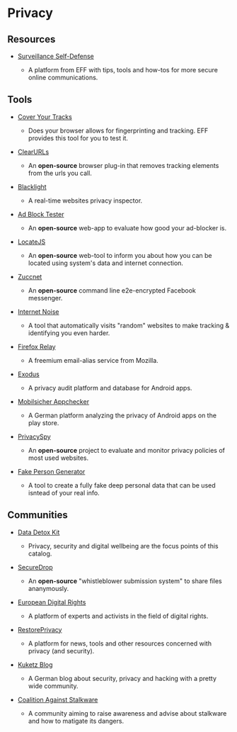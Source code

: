 # Privacy

## Resources

- [Surveillance Self-Defense](https://ssd.eff.org)
  
   - A platform from EFF with tips, tools and how-tos for more secure online communications.

## Tools

* [Cover Your Tracks](https://coveryourtracks.eff.org)
  
   * Does your browser allows for fingerprinting and tracking. EFF provides this tool for you to test it.

* [ClearURLs](https://github.com/ClearURLs/Addon)
  
   * An **open-source** browser plug-in that removes tracking elements from the urls you call.

* [Blacklight](https://themarkup.org/blacklight)
  
   * A real-time websites privacy inspector.

* [Ad Block Tester](https://d3ward.github.io/toolz/src/adblock.html)
  
   * An **open-source** web-app to evaluate how good your ad-blocker is.

* [LocateJS](https://github.com/z0ccc/LocateJS)
  
   * An **open-source** web-tool to inform you about how you can be located using system's data and internet connection.

* [Zuccnet](https://github.com/tomquirk/zuccnet)
  
   * An **open-source** command line e2e-encrypted Facebook messenger.

* [Internet Noise](https://makeinternetnoise.com/index.html)
  
   * A tool that automatically visits "random" websites to make tracking & identifying you even harder.

* [Firefox Relay](https://relay.firefox.com)
  
   * A freemium email-alias service from Mozilla.

* [Exodus](https://exodus-privacy.eu.org)
  
   * A privacy audit platform and database for Android apps.

* [Mobilsicher Appchecker](https://appcheck.mobilsicher.de)
  
   * A German platform analyzing the privacy of Android apps on the play store.

* [PrivacySpy](https://privacyspy.org)
  
   * An **open-source** project to evaluate and monitor privacy policies of most used websites.

* [Fake Person Generator](https://www.fakepersongenerator.com)
  
   * A tool to create a fully fake deep personal data that can be used isntead of your real info.

## Communities

* [Data Detox Kit](https://datadetoxkit.org)
  
   * Privacy, security and digital wellbeing are the focus points of this catalog.

* [SecureDrop](https://securedrop.org)
  
   * An **open-source** "whistleblower submission system" to share files ananymously.

* [European Digital Rights](https://edri.org)
  
   * A platform of experts and activists in the field of digital rights.

* [RestorePrivacy](https://restoreprivacy.com)
  
   * A platform for news, tools and other resources concerned with privacy (and security).

* [Kuketz Blog](https://www.kuketz-blog.de)
  
   * A German blog about security, privacy and hacking with a pretty wide community.

* [Coalition Against Stalkware](https://stopstalkerware.org)
  
   * A community aiming to raise awareness and advise about stalkware and how to matigate its dangers.
